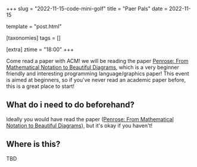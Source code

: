 +++
slug = "2022-11-15-code-mini-golf"
title = "Paer Pals"
date = 2022-11-15

template = "post.html"

[taxonomies]
tags = []

[extra]
ztime = "18:00"
+++

Come read a paper with ACM! we will be reading the paper [Penrose: From Mathematical Notation to Beautiful Diagrams](https://penrose.cs.cmu.edu/media/Penrose_SIGGRAPH2020a.pdf), which is a very beginner friendly and interesting programming language/graphics paper!
This event is aimed at beginners, so if you've never read an academic paper before, this is a great place to start!


<!-- more -->

## What do i need to do beforehand?

Ideally you would have read the paper ([Penrose: From Mathematical Notation to Beautiful Diagrams](https://penrose.cs.cmu.edu/media/Penrose_SIGGRAPH2020a.pdf)), but it's okay if you haven't!

## Where is this?

TBD
